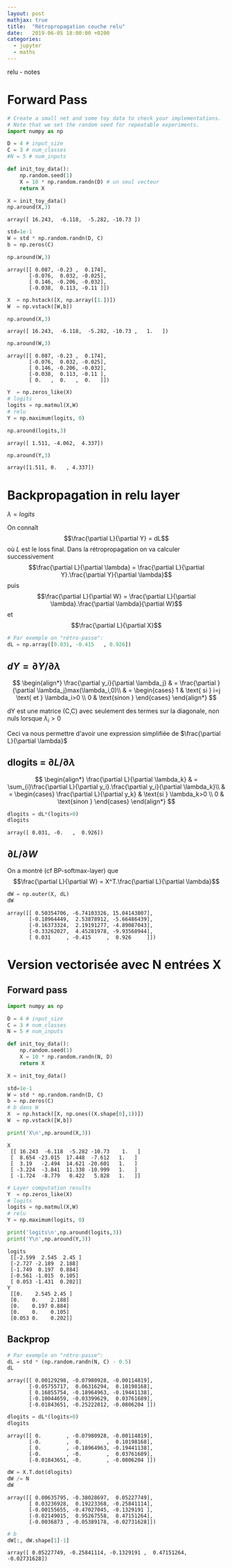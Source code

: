 ```yaml
---
layout: post
mathjax: true
title:  "Rétropropagation couche relu"
date:   2019-06-05 18:00:00 +0200
categories:
  - jupyter
  - maths
---
```

relu - notes

# Forward Pass


```python
# Create a small net and some toy data to check your implementations.
# Note that we set the random seed for repeatable experiments.
import numpy as np

D = 4 # input_size
C = 3 # num_classes
#N = 5 # num_inputs

def init_toy_data():
    np.random.seed(1)
    X = 10 * np.random.randn(D) # un seul vecteur
    return X

X = init_toy_data()
np.around(X,3)
```




    array([ 16.243,  -6.118,  -5.282, -10.73 ])




```python
std=1e-1
W = std * np.random.randn(D, C)
b = np.zeros(C)
```


```python
np.around(W,3)
```




    array([[ 0.087, -0.23 ,  0.174],
           [-0.076,  0.032, -0.025],
           [ 0.146, -0.206, -0.032],
           [-0.038,  0.113, -0.11 ]])




```python
X  = np.hstack([X, np.array([1.])])
W  = np.vstack([W,b])
```


```python
np.around(X,3)
```




    array([ 16.243,  -6.118,  -5.282, -10.73 ,   1.   ])




```python
np.around(W,3)
```




    array([[ 0.087, -0.23 ,  0.174],
           [-0.076,  0.032, -0.025],
           [ 0.146, -0.206, -0.032],
           [-0.038,  0.113, -0.11 ],
           [ 0.   ,  0.   ,  0.   ]])




```python
Y  = np.zeros_like(X)
# logits
logits = np.matmul(X,W)
# relu
Y = np.maximum(logits, 0)
```


```python
np.around(logits,3)
```




    array([ 1.511, -4.062,  4.337])




```python
np.around(Y,3)
```




    array([1.511, 0.   , 4.337])



# Backpropagation in relu layer

$\lambda = logits$

On connaît $$\frac{\partial L}{\partial Y} = dL$$ où $L$ est le loss final. Dans la rétropropagation on va calculer successivement $$\frac{\partial L}{\partial \lambda} = \frac{\partial L}{\partial Y}.\frac{\partial Y}{\partial \lambda}$$ puis $$\frac{\partial L}{\partial W} = \frac{\partial L}{\partial \lambda}.\frac{\partial \lambda}{\partial W}$$ et $$\frac{\partial L}{\partial X}$$


```python
# Par exemple on "rétro-passe":
dL = np.array([0.031, -0.415   , 0.926])
```

## $dY = \partial Y/\partial \lambda$

$$
\begin{align*}
\frac{\partial y_i}{\partial \lambda_j} & = \frac{\partial }{\partial \lambda_j}max(\lambda_i,0)\\
& = 
   \begin{cases} 
   1 & \text{ si } i=j \text{ et } \lambda_i>0 \\
   0       & \text{sinon }
  \end{cases}
\end{align*}
$$

dY est une matrice (C,C) avec seulement des termes sur la diagonale, non nuls lorsque $\lambda_i>0$

Ceci va nous permettre d'avoir une expression simplifiée de $\frac{\partial L}{\partial \lambda}$

## dlogits = $\partial L/\partial \lambda$

$$
\begin{align*}
\frac{\partial L}{\partial \lambda_k} & = \sum_{i}\frac{\partial L}{\partial y_i}.\frac{\partial y_i}{\partial \lambda_k}\\
& = 
   \begin{cases} 
   \frac{\partial L}{\partial y_k} & \text{si } \lambda_k>0 \\
   0       & \text{sinon }
  \end{cases}
\end{align*}
$$


```python
dlogits = dL*(logits>0)
dlogits
```




    array([ 0.031, -0.   ,  0.926])



## $\partial L/\partial W$

On a montré (cf BP-softmax-layer) que $$\frac{\partial L}{\partial W} = X^T.\frac{\partial L}{\partial \lambda}$$


```python
dW = np.outer(X, dL)
dW
```




    array([[ 0.50354706, -6.74103326, 15.04143807],
           [-0.18964449,  2.53878912, -5.66486439],
           [-0.16373324,  2.19191277, -4.89087043],
           [-0.33262027,  4.45281978, -9.93568944],
           [ 0.031     , -0.415     ,  0.926     ]])



# Version vectorisée avec N entrées X

## Forward pass


```python
import numpy as np

D = 4 # input_size
C = 3 # num_classes
N = 5 # num_inputs

def init_toy_data():
    np.random.seed(1)
    X = 10 * np.random.randn(N, D)
    return X

X = init_toy_data()

std=1e-1
W = std * np.random.randn(D, C)
b = np.zeros(C)
# b dans W
X  = np.hstack([X, np.ones((X.shape[0],1))])
W  = np.vstack([W,b])

print('X\n',np.around(X,3))
```

    X
     [[ 16.243  -6.118  -5.282 -10.73    1.   ]
     [  8.654 -23.015  17.448  -7.612   1.   ]
     [  3.19   -2.494  14.621 -20.601   1.   ]
     [ -3.224  -3.841  11.338 -10.999   1.   ]
     [ -1.724  -8.779   0.422   5.828   1.   ]]



```python
# Layer computation results
Y  = np.zeros_like(X)
# logits
logits = np.matmul(X,W)
# relu
Y = np.maximum(logits, 0)

print('logits\n',np.around(logits,3))
print('Y\n',np.around(Y,3))
```

    logits
     [[-2.599  2.545  2.45 ]
     [-2.727 -2.189  2.188]
     [-1.749  0.197  0.884]
     [-0.561 -1.015  0.105]
     [ 0.053 -1.431  0.202]]
    Y
     [[0.    2.545 2.45 ]
     [0.    0.    2.188]
     [0.    0.197 0.884]
     [0.    0.    0.105]
     [0.053 0.    0.202]]


## Backprop


```python
# Par exemple on "rétro-passe":
dL = std * (np.random.randn(N, C) - 0.5)
dL
```




    array([[ 0.00129298, -0.07980928, -0.00114819],
           [-0.05755717,  0.06316294,  0.10198168],
           [ 0.16855754, -0.18964963, -0.19441138],
           [-0.10044659, -0.03399629,  0.03761689],
           [-0.01843651, -0.25222012, -0.0806204 ]])




```python
dlogits = dL*(logits>0)
dlogits
```




    array([[ 0.        , -0.07980928, -0.00114819],
           [-0.        ,  0.        ,  0.10198168],
           [ 0.        , -0.18964963, -0.19441138],
           [-0.        , -0.        ,  0.03761689],
           [-0.01843651, -0.        , -0.0806204 ]])




```python
dW = X.T.dot(dlogits)
dW /= N
dW
```




    array([[ 0.00635795, -0.38028697,  0.05227749],
           [ 0.03236928,  0.19223368, -0.25841114],
           [-0.00155655, -0.47027045, -0.1329191 ],
           [-0.02149015,  0.95267558,  0.47151264],
           [-0.0036873 , -0.05389178, -0.02731628]])




```python
# b
dW[:, dW.shape[1]-1]
```




    array([ 0.05227749, -0.25841114, -0.1329191 ,  0.47151264, -0.02731628])


